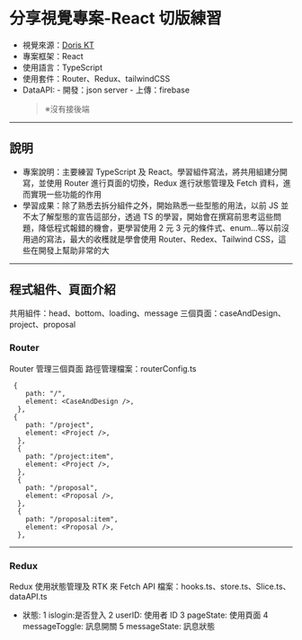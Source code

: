 # 分享視覺專案-React 切版練習

- 視覺來源：[Doris KT](https://www.facebook.com/K.T1003)
- 專案框架：React
- 使用語言：TypeScript
- 使用套件：Router、Redux、tailwindCSS
- DataAPI: - 開發：json server - 上傳：firebase
  > ※沒有接後端

---

## 說明

- 專案說明：主要練習 TypeScript 及 React。學習組件寫法，將共用組建分開寫，並使用 Router 進行頁面的切換，Redux 進行狀態管理及 Fetch 資料，進而實現一些功能的作用
- 學習成果：除了熟悉去拆分組件之外，開始熟悉一些型態的用法，以前 JS 並不太了解型態的宣告這部分，透過 TS 的學習，開始會在撰寫前思考這些問題，降低程式報錯的機會，更學習使用 2 元 3 元的條件式、enum...等以前沒用過的寫法，最大的收穫就是學會使用 Router、Redex、Tailwind CSS，這些在開發上幫助非常的大

---

## 程式組件、頁面介紹

共用組件：head、bottom、loading、message
三個頁面：caseAndDesign、project、proposal

### Router

Router 管理三個頁面
路徑管理檔案：routerConfig.ts

```
 {
    path: "/",
    element: <CaseAndDesign />,
  },
 {
    path: "/project",
    element: <Project />,
  },
  {
    path: "/project:item",
    element: <Project />,
  },
  {
    path: "/proposal",
    element: <Proposal />,
  },
  {
    path: "/proposal:item",
    element: <Proposal />,
  },
```

---

### Redux

Redux 使用狀態管理及 RTK 來 Fetch API
檔案：hooks.ts、store.ts、Slice.ts、dataAPI.ts

- 狀態:
  1 islogin:是否登入
  2 userID: 使用者 ID
  3 pageState: 使用頁面
  4 messageToggle: 訊息開關
  5 messageState: 訊息狀態
